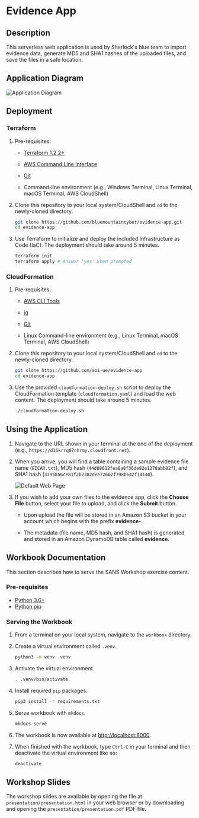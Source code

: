 # Evidence App

## Description

This serverless web application is used by Sherlock's blue team to import evidence data, generate MD5 and SHA1 hashes of the uploaded files, and save the files in a safe location.

## Application Diagram

![Application Diagram](docs/img/app-diagram.png)

## Deployment

### Terraform

1. Pre-requisites:

    - [Terraform 1.2.2+](https://www.terraform.io/downloads)

    - [AWS Command Line Interface](https://docs.aws.amazon.com/cli/latest/userguide/getting-started-install.html)

    - [Git](https://git-scm.com/downloads)

    - Command-line environment (e.g., Windows Terminal, Linux Terminal, macOS Terminal, AWS CloudShell)

2. Clone this repository to your local system/CloudShell and `cd` to the newly-cloned directory.

    ```bash
    git clone https://github.com/bluemountaincyber/evidence-app.git
    cd evidence-app
    ```

3. Use Terraform to initialize and deploy the included Infrastructure as Code (IaC). The deployment should take around 5 minutes.

    ```bash
    terraform init
    terraform apply # Answer 'yes' when prompted
    ```

### CloudFormation

1. Pre-requisites:

    - [AWS CLI Tools](https://docs.aws.amazon.com/cli/latest/userguide/getting-started-install.html)

    - [jq](https://stedolan.github.io/jq/download/)

    - [Git](https://git-scm.com/downloads)

    - Linux Command-line environment (e.g., Linux Terminal, macOS Terminal, AWS CloudShell)

2. Clone this repository to your local system/CloudShell and `cd` to the newly-cloned directory.

    ```bash
    git clone https://github.com/aoi-ue/evidence-app
    cd evidence-app
    ```

3. Use the provided `cloudformation-deploy.sh` script to deploy the CloudFormation template (`cloudformation.yaml`) and load the web content. The deployment should take around 5 minutes.

    ```bash
    ./cloudformation-deploy.sh
    ```

## Using the Application

1. Navigate to the URL shown in your terminal at the end of the deployment (e.g., `https://d16krrq07nhrmy.cloudfront.net`).

2. When you arrive, you will find a table containing a sample evidence file name (`EICAR.txt`), MD5 hash (`44d88612fea8a8f36de82e1278abb02f`), and SHA1 hash (`3395856ce81f2b7382dee72602f798b642f14140`).

    ![Default Web Page](docs/img/app-default-page.png)

3. If you wish to add your own files to the evidence app, click the **Choose File** button, select your file to upload, and click the **Submit** button.

    - Upon upload the file will be stored in an Amazon S3 bucket in your account which begins with the prefix **evidence-**.

    - The metadata (file name, MD5 hash, and SHA1 hash) is generated and stored in an Amazon DynamoDB table called **evidence**.

## Workbook Documentation

This section describes how to serve the SANS Workshop exercise content.

### Pre-requisites

- [Python 3.6+](https://www.python.org/about/gettingstarted/)
- [Python pip](https://pip.pypa.io/en/stable/installation/)

### Serving the Workbook

1. From a terminal on your local system, navigate to the `workbook` directory.

2. Create a virtual environment called `.venv`.

    ```bash
    python3 -m venv .venv
    ```

3. Activate the virtual environment.

    ```bash
    . .venv/bin/activate
    ```

4. Install required `pip` packages.

    ```bash
    pip3 install -r requirements.txt
    ```

5. Serve workbook with `mkdocs`.

    ```bash
    mkdocs serve
    ```

6. The workbook is now available at [http://localhost:8000](http:localhost:8000).

7. When finished with the workbook, type `Ctrl-C` in your terminal and then deactivate the virtual environment like so:

    ```bash
    deactivate
    ```

## Workshop Slides

The workshop slides are available by opening the file at `presentation/presentation.html` in your web browser or by downloading and opening the `presentation/presentation.pdf` PDF file.
